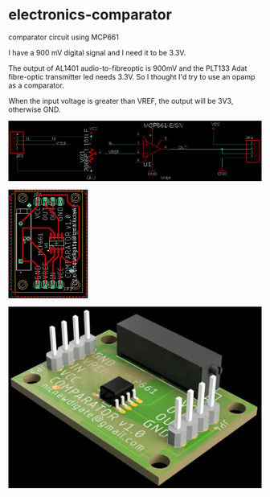 # electronics-comparator
comparator circuit using MCP661

I have a 900 mV digital signal and I need it to be 3.3V. 

The output of AL1401 audio-to-fibreoptic is 900mV and the PLT133 Adat fibre-optic transmitter led needs 3.3V. So I thought I'd try to use an opamp as a comparator. 

When the input voltage is greater than VREF, the output will be 3V3, otherwise GND. 

![circuit](images/mcp661-comparator-circuit.png)

![circuit](images/mcp661-comparator-board.png)

![circuit](images/mcp661.png)
